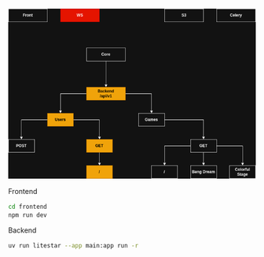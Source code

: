 <p align="center"><img src="./data/_readme/Diagram.png" /></p>

Frontend
```bash
cd frontend
npm run dev
```

Backend
```bash
uv run litestar --app main:app run -r
```
